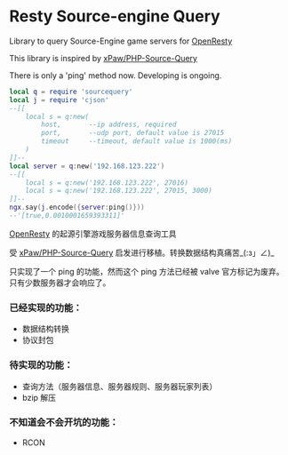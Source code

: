 # Resty Source-engine Query

Library to query Source-Engine game servers for [OpenResty][1]

This library is inspired by [xPaw/PHP-Source-Query][2]

There is only a 'ping' method now. Developing is ongoing.

```lua
local q = require 'sourcequery'
local j = require 'cjson'
--[[
    local s = q:new(
        host,       --ip address, required
        port,       --udp port, default value is 27015
        timeout     --timeout, default value is 1000(ms)
    )
]]--
local server = q:new('192.168.123.222')
--[[
    local s = q:new('192.168.123.222', 27016)
    local s = q:new('192.168.123.222', 27015, 3000)
]]--
ngx.say(j.encode({server:ping()}))
--'[true,0.0010001659393311]'
```

[OpenResty][1] 的起源引擎游戏服务器信息查询工具

受 [xPaw/PHP-Source-Query][2] 启发进行移植。转换数据结构真痛苦\_(:з」∠)\_

只实现了一个 ping 的功能，然而这个 ping 方法已经被 valve 官方标记为废弃。只有少数服务器才会响应了。

### 已经实现的功能：
  * 数据结构转换
  * 协议封包

### 待实现的功能：
  * 查询方法（服务器信息、服务器规则、服务器玩家列表）
  * bzip 解压

### 不知道会不会开坑的功能：
  * RCON


  [1]: http://openresty.org/
  [2]: https://github.com/xPaw/PHP-Source-Query
